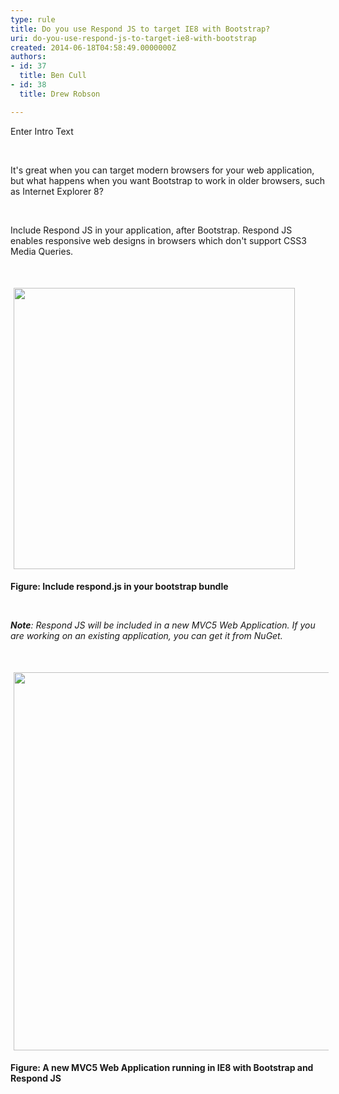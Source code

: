 ```yaml
---
type: rule
title: Do you use Respond JS to target IE8 with Bootstrap?
uri: do-you-use-respond-js-to-target-ie8-with-bootstrap
created: 2014-06-18T04:58:49.0000000Z
authors:
- id: 37
  title: Ben Cull
- id: 38
  title: Drew Robson

---
```




<span class='intro'> Enter Intro Text </span>

<p>​</p><p>It's great when you can target modern browsers for your web application, but what happens when you want Bootstrap to work in older browsers, such as Internet Explorer 8?</p><p>&#160;</p><p>Include Respond JS in your application, after Bootstrap. Respond JS enables responsive web designs in browsers which don't support CSS3 Media Queries.</p><p>&#160;</p><img src="file&#58;///C&#58;/Users/DREWRO~1/AppData/Local/Temp/msohtmlclip1/01/clip_image001.png" alt="" style="width&#58;450px;margin&#58;5px;" /><p><strong>Figure&#58; Include respond.js in your bootstrap bundle</strong></p><p>&#160;</p><p><strong><em>Note</em></strong><em>&#58; Respond JS will be included in a new MVC5 Web Application. If you are working on an existing application, you can get it from NuGet.</em></p><p>&#160;</p><img src="file&#58;///C&#58;/Users/DREWRO~1/AppData/Local/Temp/msohtmlclip1/01/clip_image003.jpg" alt="" style="width&#58;605px;margin&#58;5px;" /><p><strong>Figure&#58; A new MVC5 Web Application running in IE8 with Bootstrap and Respond JS​</strong></p>


